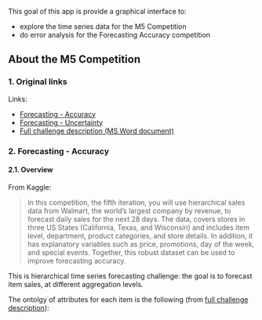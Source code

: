 
This goal of this app is provide a graphical interface to:
- explore the time series data for the M5 Competition
- do error analysis for the Forecasting Accuracy competition

## About the M5 Competition

### 1. Original links

Links:
- [Forecasting - Accuracy](https://www.kaggle.com/c/m5-forecasting-accuracy/)
- [Forecasting - Uncertainty](https://www.kaggle.com/c/m5-forecasting-uncertainty/)
- [Full challenge description (MS Word document)](https://mofc.unic.ac.cy/wp-content/uploads/2020/03/M5-Competitors-Guide-Final-10-March-2020.docx)

### 2. Forecasting - Accuracy

#### 2.1. Overview

From Kaggle:

> In this competition, the fifth iteration, you will use hierarchical sales data from Walmart, the world’s largest company by revenue, to forecast daily sales for the next 28 days. The data, covers stores in three US States (California, Texas, and Wisconsin) and includes item level, department, product categories, and store details. In addition, it has explanatory variables such as price, promotions, day of the week, and special events. Together, this robust dataset can be used to improve forecasting accuracy.

This is hierarchical time series forecasting challenge: the goal is to forecast item sales, at different aggregation levels.

The ontolgy of attributes for each item is the following (from [full challenge description](https://mofc.unic.ac.cy/wp-content/uploads/2020/03/M5-Competitors-Guide-Final-10-March-2020.docx)):
